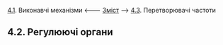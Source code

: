 [4.1](4_1.md). Виконавчі механізми <--- [Зміст](README.md) --> [4.3](4_3.md). Перетворювачі частоти

## 4.2. Регулюючі органи
